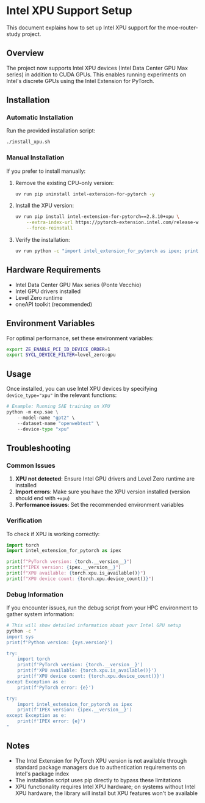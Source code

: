 # Intel XPU Support Setup

This document explains how to set up Intel XPU support for the moe-router-study project.

## Overview

The project now supports Intel XPU devices (Intel Data Center GPU Max series) in addition to CUDA GPUs. This enables running experiments on Intel's discrete GPUs using the Intel Extension for PyTorch.

## Installation

### Automatic Installation

Run the provided installation script:

```bash
./install_xpu.sh
```

### Manual Installation

If you prefer to install manually:

1. Remove the existing CPU-only version:
   ```bash
   uv run pip uninstall intel-extension-for-pytorch -y
   ```

2. Install the XPU version:
   ```bash
   uv run pip install intel-extension-for-pytorch==2.8.10+xpu \
       --extra-index-url https://pytorch-extension.intel.com/release-whl/stable/xpu/us/ \
       --force-reinstall
   ```

3. Verify the installation:
   ```bash
   uv run python -c "import intel_extension_for_pytorch as ipex; print(f'IPEX version: {ipex.__version__}')"
   ```

## Hardware Requirements

- Intel Data Center GPU Max series (Ponte Vecchio)
- Intel GPU drivers installed
- Level Zero runtime
- oneAPI toolkit (recommended)

## Environment Variables

For optimal performance, set these environment variables:

```bash
export ZE_ENABLE_PCI_ID_DEVICE_ORDER=1
export SYCL_DEVICE_FILTER=level_zero:gpu
```

## Usage

Once installed, you can use Intel XPU devices by specifying `device_type="xpu"` in the relevant functions:

```python
# Example: Running SAE training on XPU
python -m exp.sae \
    --model-name "gpt2" \
    --dataset-name "openwebtext" \
    --device-type "xpu"
```

## Troubleshooting

### Common Issues

1. **XPU not detected**: Ensure Intel GPU drivers and Level Zero runtime are installed
2. **Import errors**: Make sure you have the XPU version installed (version should end with `+xpu`)
3. **Performance issues**: Set the recommended environment variables

### Verification

To check if XPU is working correctly:

```python
import torch
import intel_extension_for_pytorch as ipex

print(f"PyTorch version: {torch.__version__}")
print(f"IPEX version: {ipex.__version__}")
print(f"XPU available: {torch.xpu.is_available()}")
print(f"XPU device count: {torch.xpu.device_count()}")
```

### Debug Information

If you encounter issues, run the debug script from your HPC environment to gather system information:

```bash
# This will show detailed information about your Intel GPU setup
python -c "
import sys
print(f'Python version: {sys.version}')

try:
    import torch
    print(f'PyTorch version: {torch.__version__}')
    print(f'XPU available: {torch.xpu.is_available()}')
    print(f'XPU device count: {torch.xpu.device_count()}')
except Exception as e:
    print(f'PyTorch error: {e}')

try:
    import intel_extension_for_pytorch as ipex
    print(f'IPEX version: {ipex.__version__}')
except Exception as e:
    print(f'IPEX error: {e}')
"
```

## Notes

- The Intel Extension for PyTorch XPU version is not available through standard package managers due to authentication requirements on Intel's package index
- The installation script uses pip directly to bypass these limitations
- XPU functionality requires Intel XPU hardware; on systems without Intel XPU hardware, the library will install but XPU features won't be available

